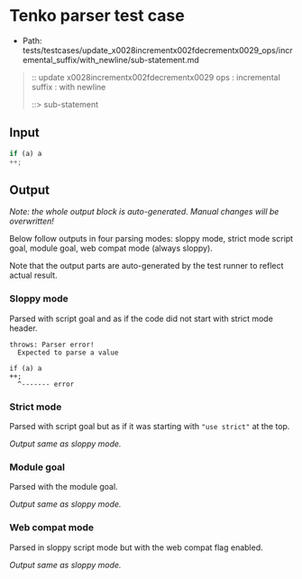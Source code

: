 # Tenko parser test case

- Path: tests/testcases/update_x0028incrementx002fdecrementx0029_ops/incremental_suffix/with_newline/sub-statement.md

> :: update x0028incrementx002fdecrementx0029 ops : incremental suffix : with newline
>
> ::> sub-statement

## Input

`````js
if (a) a
++;
`````

## Output

_Note: the whole output block is auto-generated. Manual changes will be overwritten!_

Below follow outputs in four parsing modes: sloppy mode, strict mode script goal, module goal, web compat mode (always sloppy).

Note that the output parts are auto-generated by the test runner to reflect actual result.

### Sloppy mode

Parsed with script goal and as if the code did not start with strict mode header.

`````
throws: Parser error!
  Expected to parse a value

if (a) a
++;
  ^------- error
`````

### Strict mode

Parsed with script goal but as if it was starting with `"use strict"` at the top.

_Output same as sloppy mode._

### Module goal

Parsed with the module goal.

_Output same as sloppy mode._

### Web compat mode

Parsed in sloppy script mode but with the web compat flag enabled.

_Output same as sloppy mode._

